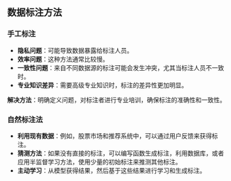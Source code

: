 

## 数据标注方法

### 手工标注

- **隐私问题**：可能导致数据暴露给标注人员。
- **效率问题**：这种方法通常比较慢。
- **一致性问题**：来自不同数据源的标注可能会发生冲突，尤其当标注人员不一致时。
- **专业知识差异**：需要高级专业知识时，标注的差异性更加明显。

**解决方法**：明确定义问题，对标注者进行专业培训，确保标注的准确性和一致性。

### 自然标注法

- **利用现有数据**：例如，股票市场和推荐系统中，可以通过用户反馈来获得标注。
- **猜测方法**：如果没有直接的标注，可以编写函数生成标注，利用数据库，或者应用半监督学习方法，使用少量的初始标注来推测其他标注。
- **主动学习**：从模型获得结果，然后基于这些结果进行学习和生成标注。

